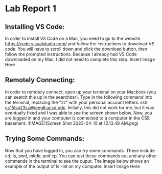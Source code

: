 # Lab Report 1
## Installing VS Code:
In order to install VS Code on a Mac, you need to go to the website https://code.visualstudio.com/ and follow the instructions to download VS code. You will have to scroll down and click the download button, then follow the prompted instructions. Because I already had VS Code downloaded on my Mac, I did not need to complete this step.
Insert Image Here

## Remotely Connecting: 
In order to remotely connect, open up your terminal on your Macbook (you can search this up in the searchbar). Type in the following command into the terminal, replacing the "zz" with your personal account letters: ssh cs15lsp23zz@ieng6.ucsd.edu. Initially, this did not work for me, but it was eventually fixed and I was able to see the screen shown below. Now, you are logged in and your computer is connected to a computer in the CSE basement.
![IMAGE](Screen Shot 2023-04-10 at 12.13.49 AM.png)

## Trying Some Commands:
Now that you have logged in, you can try some commands. These include cd, ls, pwd, mkdir, and cp. You can test these commands out and any other commands in the terminal to see the ouput. The image below shows an example of the output of ls -lat on my computer.
Insert Image Here
